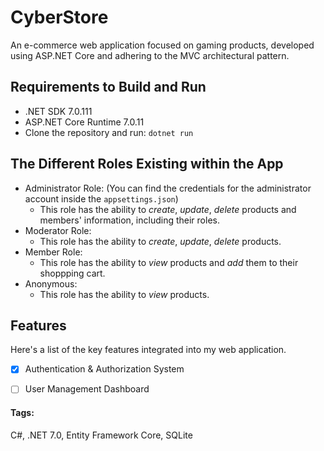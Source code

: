 # CyberStore
An e-commerce web application focused on gaming products, developed using ASP.NET Core and adhering to the MVC architectural pattern.

## Requirements to Build and Run
- .NET SDK 7.0.111
- ASP.NET Core Runtime 7.0.11
- Clone the repository and run: `dotnet run`

## The Different Roles Existing within the App
- Administrator Role:
	(You can find the credentials for the administrator account inside the `appsettings.json`)
	- This role has the ability to *create*, *update*, *delete* products and members' information, including their roles.
- Moderator Role:
	- This role has the ability to *create*, *update*, *delete* products.
- Member Role:
	- This role has the ability to *view* products and *add* them to their shoppping cart.
- Anonymous:
	- This role has the ability to *view* products.

## Features
Here's a  list of the key features integrated into my web application.

- [x] Authentication & Authorization System
- [ ] User Management Dashboard


#### Tags:
C#, .NET 7.0, Entity Framework Core, SQLite
